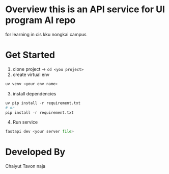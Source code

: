# Overview this is an API service for UI program AI repo
for learning in cis kku nongkai campus

# Get Started
1. clone project -> `cd <you project>`
2. create virtual env
```python
uv venv <your env name>
```
3. install dependencies
```python
uv pip install -r requirement.txt
# or
pip install -r requirement.txt
```
4. Run service
```python
fastapi dev <your server file>
```

# Developed By 
Chaiyut Tavon naja